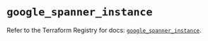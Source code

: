 # `google_spanner_instance`

Refer to the Terraform Registry for docs: [`google_spanner_instance`](https://registry.terraform.io/providers/hashicorp/google-beta/6.5.0/docs/resources/google_spanner_instance).
